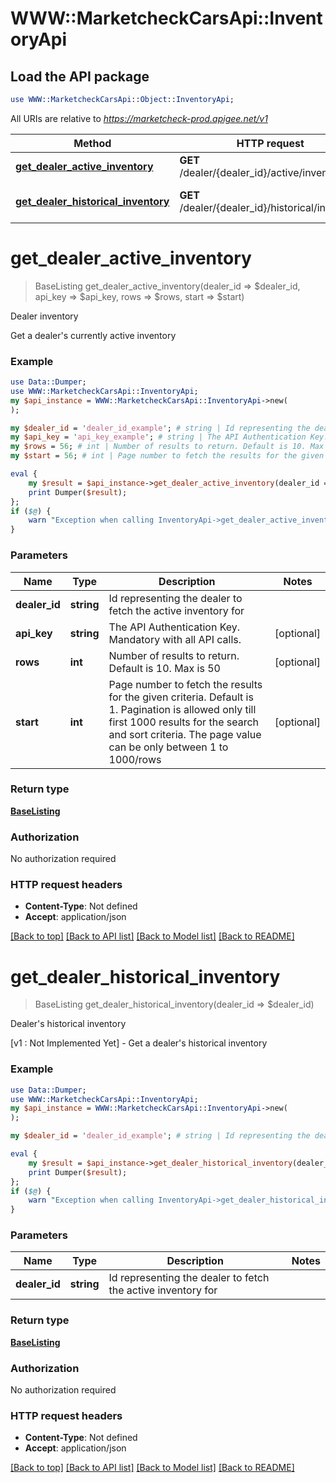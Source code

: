 # WWW::MarketcheckCarsApi::InventoryApi

## Load the API package
```perl
use WWW::MarketcheckCarsApi::Object::InventoryApi;
```

All URIs are relative to *https://marketcheck-prod.apigee.net/v1*

Method | HTTP request | Description
------------- | ------------- | -------------
[**get_dealer_active_inventory**](InventoryApi.md#get_dealer_active_inventory) | **GET** /dealer/{dealer_id}/active/inventory | Dealer inventory
[**get_dealer_historical_inventory**](InventoryApi.md#get_dealer_historical_inventory) | **GET** /dealer/{dealer_id}/historical/inventory | Dealer&#39;s historical inventory


# **get_dealer_active_inventory**
> BaseListing get_dealer_active_inventory(dealer_id => $dealer_id, api_key => $api_key, rows => $rows, start => $start)

Dealer inventory

Get a dealer's currently active inventory

### Example 
```perl
use Data::Dumper;
use WWW::MarketcheckCarsApi::InventoryApi;
my $api_instance = WWW::MarketcheckCarsApi::InventoryApi->new(
);

my $dealer_id = 'dealer_id_example'; # string | Id representing the dealer to fetch the active inventory for
my $api_key = 'api_key_example'; # string | The API Authentication Key. Mandatory with all API calls.
my $rows = 56; # int | Number of results to return. Default is 10. Max is 50
my $start = 56; # int | Page number to fetch the results for the given criteria. Default is 1. Pagination is allowed only till first 1000 results for the search and sort criteria. The page value can be only between 1 to 1000/rows

eval { 
    my $result = $api_instance->get_dealer_active_inventory(dealer_id => $dealer_id, api_key => $api_key, rows => $rows, start => $start);
    print Dumper($result);
};
if ($@) {
    warn "Exception when calling InventoryApi->get_dealer_active_inventory: $@\n";
}
```

### Parameters

Name | Type | Description  | Notes
------------- | ------------- | ------------- | -------------
 **dealer_id** | **string**| Id representing the dealer to fetch the active inventory for | 
 **api_key** | **string**| The API Authentication Key. Mandatory with all API calls. | [optional] 
 **rows** | **int**| Number of results to return. Default is 10. Max is 50 | [optional] 
 **start** | **int**| Page number to fetch the results for the given criteria. Default is 1. Pagination is allowed only till first 1000 results for the search and sort criteria. The page value can be only between 1 to 1000/rows | [optional] 

### Return type

[**BaseListing**](BaseListing.md)

### Authorization

No authorization required

### HTTP request headers

 - **Content-Type**: Not defined
 - **Accept**: application/json

[[Back to top]](#) [[Back to API list]](../README.md#documentation-for-api-endpoints) [[Back to Model list]](../README.md#documentation-for-models) [[Back to README]](../README.md)

# **get_dealer_historical_inventory**
> BaseListing get_dealer_historical_inventory(dealer_id => $dealer_id)

Dealer's historical inventory

[v1 : Not Implemented Yet] - Get a dealer's historical inventory

### Example 
```perl
use Data::Dumper;
use WWW::MarketcheckCarsApi::InventoryApi;
my $api_instance = WWW::MarketcheckCarsApi::InventoryApi->new(
);

my $dealer_id = 'dealer_id_example'; # string | Id representing the dealer to fetch the active inventory for

eval { 
    my $result = $api_instance->get_dealer_historical_inventory(dealer_id => $dealer_id);
    print Dumper($result);
};
if ($@) {
    warn "Exception when calling InventoryApi->get_dealer_historical_inventory: $@\n";
}
```

### Parameters

Name | Type | Description  | Notes
------------- | ------------- | ------------- | -------------
 **dealer_id** | **string**| Id representing the dealer to fetch the active inventory for | 

### Return type

[**BaseListing**](BaseListing.md)

### Authorization

No authorization required

### HTTP request headers

 - **Content-Type**: Not defined
 - **Accept**: application/json

[[Back to top]](#) [[Back to API list]](../README.md#documentation-for-api-endpoints) [[Back to Model list]](../README.md#documentation-for-models) [[Back to README]](../README.md)

